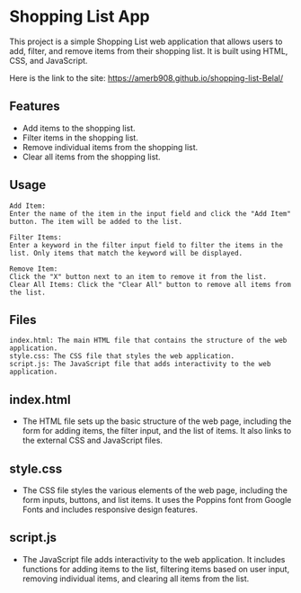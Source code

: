 # Shopping List App

This project is a simple Shopping List web application that allows users to add, filter, and remove items from their shopping list. It is built using HTML, CSS, and JavaScript.

Here is the link to the site: https://amerb908.github.io/shopping-list-Belal/

## Features
- Add items to the shopping list.
- Filter items in the shopping list.
- Remove individual items from the shopping list.
- Clear all items from the shopping list.

## Usage

    Add Item: 
    Enter the name of the item in the input field and click the "Add Item" button. The item will be added to the list.

    Filter Items: 
    Enter a keyword in the filter input field to filter the items in the list. Only items that match the keyword will be displayed.

    Remove Item: 
    Click the "X" button next to an item to remove it from the list.
    Clear All Items: Click the "Clear All" button to remove all items from the list.

## Files

    index.html: The main HTML file that contains the structure of the web application.
    style.css: The CSS file that styles the web application.
    script.js: The JavaScript file that adds interactivity to the web application.

## index.html

- The HTML file sets up the basic structure of the web page, including the form for adding items, the filter input, and the list of items. It also links to the external CSS and JavaScript files.
## style.css

- The CSS file styles the various elements of the web page, including the form inputs, buttons, and list items. It uses the Poppins font from Google Fonts and includes responsive design features.
## script.js

- The JavaScript file adds interactivity to the web application. It includes functions for adding items to the list, filtering items based on user input, removing individual items, and clearing all items from the list.
